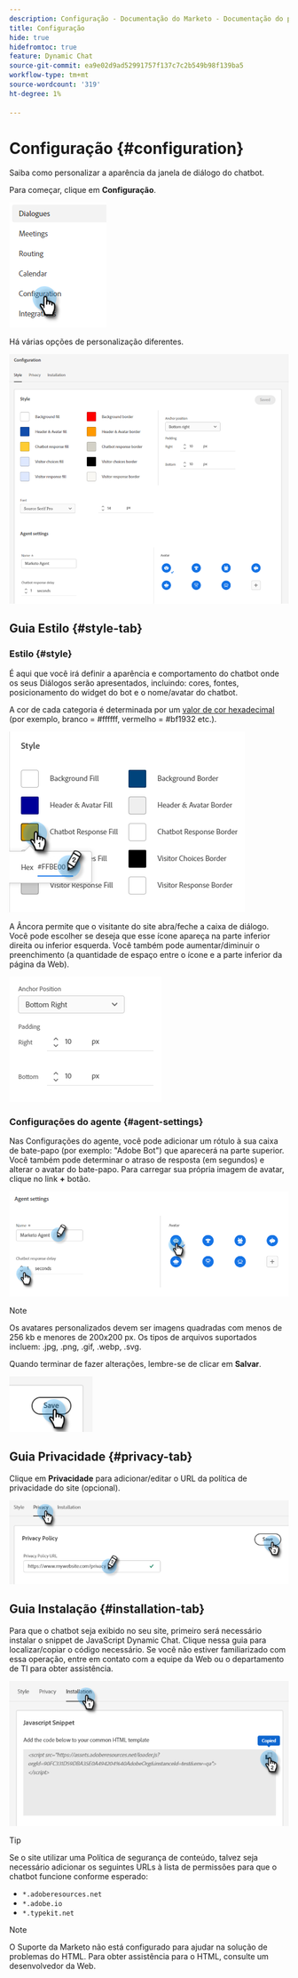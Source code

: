 ```yaml
---
description: Configuração - Documentação do Marketo - Documentação do produto
title: Configuração
hide: true
hidefromtoc: true
feature: Dynamic Chat
source-git-commit: ea9e02d9ad52991757f137c7c2b549b98f139ba5
workflow-type: tm+mt
source-wordcount: '319'
ht-degree: 1%

---
```


# Configuração {#configuration}

Saiba como personalizar a aparência da janela de diálogo do chatbot.

Para começar, clique em **Configuração**.

![](assets/configuration-1.png)

Há várias opções de personalização diferentes.

![](assets/configuration-2.png)

## Guia Estilo {#style-tab}

### Estilo {#style}

É aqui que você irá definir a aparência e comportamento do chatbot onde os seus Diálogos serão apresentados, incluindo: cores, fontes, posicionamento do widget do bot e o nome/avatar do chatbot.

A cor de cada categoria é determinada por um [valor de cor hexadecimal](https://color.adobe.com/create/color-wheel) (por exemplo, branco = #ffffff, vermelho = #bf1932 etc.).

![](assets/configuration-3.png)

A Âncora permite que o visitante do site abra/feche a caixa de diálogo. Você pode escolher se deseja que esse ícone apareça na parte inferior direita ou inferior esquerda. Você também pode aumentar/diminuir o preenchimento (a quantidade de espaço entre o ícone e a parte inferior da página da Web).

![](assets/configuration-4.png)

### Configurações do agente {#agent-settings}

Nas Configurações do agente, você pode adicionar um rótulo à sua caixa de bate-papo (por exemplo: &quot;Adobe Bot&quot;) que aparecerá na parte superior. Você também pode determinar o atraso de resposta (em segundos) e alterar o avatar do bate-papo. Para carregar sua própria imagem de avatar, clique no link **+** botão.

![](assets/configuration-5.png)

>[!NOTE]
>
>Os avatares personalizados devem ser imagens quadradas com menos de 256 kb e menores de 200x200 px. Os tipos de arquivos suportados incluem: .jpg, .png, .gif, .webp, .svg.

Quando terminar de fazer alterações, lembre-se de clicar em **Salvar**.

![](assets/configuration-6.png)

## Guia Privacidade {#privacy-tab}

Clique em **Privacidade** para adicionar/editar o URL da política de privacidade do site (opcional).

![](assets/configuration-7.png)

## Guia Instalação {#installation-tab}

Para que o chatbot seja exibido no seu site, primeiro será necessário instalar o snippet de JavaScript Dynamic Chat. Clique nessa guia para localizar/copiar o código necessário. Se você não estiver familiarizado com essa operação, entre em contato com a equipe da Web ou o departamento de TI para obter assistência.

![](assets/configuration-8.png)

>[!TIP]
>
>Se o site utilizar uma Política de segurança de conteúdo, talvez seja necessário adicionar os seguintes URLs à lista de permissões para que o chatbot funcione conforme esperado:
>
>* `*.adoberesources.net`
>* `*.adobe.io`
>* `*.typekit.net`

>[!NOTE]
>
>O Suporte da Marketo não está configurado para ajudar na solução de problemas do HTML. Para obter assistência para o HTML, consulte um desenvolvedor da Web.

